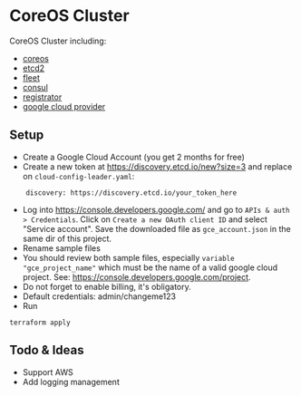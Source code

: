 # CoreOS Cluster
CoreOS Cluster including:
* [coreos](https://coreos.com/blog/coreos-beta-release/)
* [etcd2](https://github.com/coreos/etcd)
* [fleet](https://github.com/coreos/fleet)
* [consul](http://consul.io/)
* [registrator](https://github.com/gliderlabs/registrator) 
* [google cloud provider](https://cloud.google.com/)

## Setup
* Create a Google Cloud Account (you get 2 months for free)
* Create a new token at https://discovery.etcd.io/new?size=3 and replace on `cloud-config-leader.yaml`:
```
    discovery: https://discovery.etcd.io/your_token_here
```
* Log into https://console.developers.google.com/ and go to `APIs & auth > Credentials`. Click on `Create a new OAuth client ID` and select "Service account". Save the downloaded file as `gce_account.json` in the same dir of this project.
* Rename sample files
* You should review both sample files, especially `variable "gce_project_name"` which must be the name of a valid google cloud project. See: https://console.developers.google.com/project.
* Do not forget to enable billing, it's obligatory.
* Default credentials: admin/changeme123
* Run
```
terraform apply
```

## Todo & Ideas
* Support AWS
* Add logging management 
